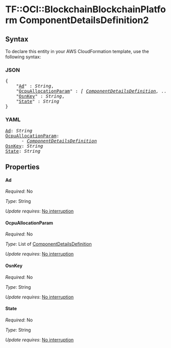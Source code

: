 # TF::OCI::BlockchainBlockchainPlatform ComponentDetailsDefinition2

## Syntax

To declare this entity in your AWS CloudFormation template, use the following syntax:

### JSON

<pre>
{
    "<a href="#ad" title="Ad">Ad</a>" : <i>String</i>,
    "<a href="#ocpuallocationparam" title="OcpuAllocationParam">OcpuAllocationParam</a>" : <i>[ <a href="componentdetailsdefinition.md">ComponentDetailsDefinition</a>, ... ]</i>,
    "<a href="#osnkey" title="OsnKey">OsnKey</a>" : <i>String</i>,
    "<a href="#state" title="State">State</a>" : <i>String</i>
}
</pre>

### YAML

<pre>
<a href="#ad" title="Ad">Ad</a>: <i>String</i>
<a href="#ocpuallocationparam" title="OcpuAllocationParam">OcpuAllocationParam</a>: <i>
      - <a href="componentdetailsdefinition.md">ComponentDetailsDefinition</a></i>
<a href="#osnkey" title="OsnKey">OsnKey</a>: <i>String</i>
<a href="#state" title="State">State</a>: <i>String</i>
</pre>

## Properties

#### Ad

_Required_: No

_Type_: String

_Update requires_: [No interruption](https://docs.aws.amazon.com/AWSCloudFormation/latest/UserGuide/using-cfn-updating-stacks-update-behaviors.html#update-no-interrupt)

#### OcpuAllocationParam

_Required_: No

_Type_: List of <a href="componentdetailsdefinition.md">ComponentDetailsDefinition</a>

_Update requires_: [No interruption](https://docs.aws.amazon.com/AWSCloudFormation/latest/UserGuide/using-cfn-updating-stacks-update-behaviors.html#update-no-interrupt)

#### OsnKey

_Required_: No

_Type_: String

_Update requires_: [No interruption](https://docs.aws.amazon.com/AWSCloudFormation/latest/UserGuide/using-cfn-updating-stacks-update-behaviors.html#update-no-interrupt)

#### State

_Required_: No

_Type_: String

_Update requires_: [No interruption](https://docs.aws.amazon.com/AWSCloudFormation/latest/UserGuide/using-cfn-updating-stacks-update-behaviors.html#update-no-interrupt)

